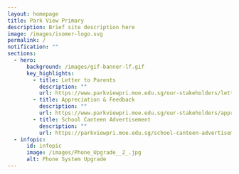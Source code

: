 ```yaml
---
layout: homepage
title: Park View Primary
description: Brief site description here
image: /images/isomer-logo.svg
permalink: /
notification: ""
sections:
  - hero:
      background: /images/gif-banner-lf.gif
      key_highlights:
        - title: Letter to Parents
          description: ""
          url: https://www.parkviewpri.moe.edu.sg/our-stakeholders/letter-to-parents/
        - title: Appreciation & Feedback
          description: ""
          url: https://www.parkviewpri.moe.edu.sg/our-stakeholders/appreciation-and-feedback/
        - title: School Canteen Advertisement
          description: ""
          url: https://parkviewpri.moe.edu.sg/school-canteen-advertisement-pvps/
  - infopic:
      id: infopic
      image: /images/Phone_Upgrade__2_.jpg
      alt: Phone System Upgrade
---
```

